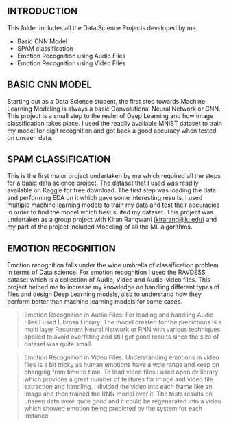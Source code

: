INTRODUCTION
------------

This folder includes all the Data Science Projects developed by me.

* Basic CNN Model
* SPAM classification
* Emotion Recognition using Audio Files
* Emotion Recognition using Video Files


BASIC CNN MODEL
---------------

Starting out as a Data Science student, the first step towards Machine Learning Modeling is always a basic Convolutional Neural Network or CNN. This project is a small step to the realm of Deep Learning and how image classification takes place. I used the readily available MNIST dataset to train my model for digit recognition and got back a good accuracy when tested on unseen data.

SPAM CLASSIFICATION
-------------------

This is the first major project undertaken by me which required all the steps for a basic data science project. The dataset that I used was readily available on Kaggle for free download. The first step was loading the data and performing EDA on it which gave some interesting results. I used multiple machine learning models to train my data and test their accuracies in order to find the model which best suited my dataset.
This project was undertaken as a group project with Kiran Rangwani (kirarang@iu.edu) and my part of the project included Modeling of all the ML algorithms.


EMOTION RECOGNITION
-------------------

Emotion recognition falls under the wide umbrella of classification problem in terms of Data science. For emotion recognition I used the RAVDESS dataset which is a collection of Audio, Video and Audio-video files. This project helped me to increase my knowledge on handling different types of files and design Deep Learning models, also to understand how they perform better than machine learning models for some cases.
 
 > Emotion Recognition in Audio Files:
    For loading and handling Audio Files I used Librosa Library. The model created for the predictions is a multi layer Recurrent Neural Network or RNN with various techniques applied to avoid overfitting and still get good results since the size of dataset was quite small.
 
 
 > Emotion Recognition in Video Files:
    Understanding emotions in video files is a bit tricky as human emotions have a wde range and keep on changing from time to time. To load video files I used open cv library which provides a great number of features for image and video file extraction and handling. I divided the video into each frame like an image and then trained the RNN model over it. The tests results on unseen data were quite good and it could be regenerated into a video which showed emotion being predicted by the system for each instance.

